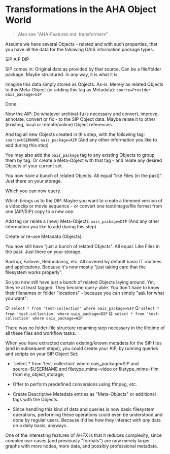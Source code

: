 # Transformations in the AHA Object World

> Also see "AHA-Features.md: transformers"

Assume we have several Objects - related and with such properties, that you have all the data for the following OAIS information package types:

  SIP
  AIP
  DIP

SIP comes in: Original data as provided by that source. Can be a file/folder package. Maybe structured.
In any way, it is what it is.

Imagine this data simply stored as Objects. As-is.
Merely as related Objects to this Meta-Object (or adding this tag as Metadata):
`source=Provider`
`oais_package=SIP`



Done.

Now the AIP:
Do whatever archival-fu is necessary and convert, improve, annotate, convert or fix - 
to the SIP Object data. Maybe relate it to other (existing, local or remote/online) Object references.

And tag all new Objects created in this step, with the following tag:
`source=USERNAME`
`oais_package=AIP`
(And any other information you like to add during this step)

You may also add the `oais_package` tag to any existing Objects to group them by tag.
Or create a Meta-Object with that tag - and relate any desired Objects of your current set.


You now have a bunch of related Objects.
All equal "like Files (in the past)".
Just there on your storage.


Which you can now query.


Which brings us to the DIP:
Maybe you want to create a trimmed version of a videoclip or movie sequence -
or convert one text/image/file format from one (AIP/SIP) copy to a new one.

Add tag (or relate a (new) Meta-Object):
`oais_package=DIP`
(And any other information you like to add during this step)

Create or re-use Metadata (Objects).


You now still have "just a bunch of related Objects".
All equal. Like Files in the past.
Just there on your storage.

Backup, Failover, Redundancy, etc:
All covered by default basic IT routines and applications.
Because it's now mostly "just taking care that the filesystem works properly".



So you now still have just a bunch of related Objects laying around.
Yet, they're at least tagged.
They become query-able. You don't have to know their filenames or folder
"locations" - because you can simply "ask for what you want":

Q: `select * from 'test-collection' where oais_package=SIP`
Q: `select * from 'test-collection' where oais_package=DIP`
Q: `select * from 'test-collection' where oais_package=AIP`


There was no folder-file structure renaming step necessary in the lifetime of
all these files and workflow tasks.

When you have extracted certain existing/known metadata for the SIP files (and
in subsequent steps), you could create your AIP, by running queries and scripts
on your SIP Object Set:

  * `select * from 'test-collection' where oais_package=SIP and source=$USERNAME
    and filetype_mime=video or filetype_mime=film from my_object_storage;

  * Offer to perform predefined conversions using ffmpeg, etc.

  * Create Descriptive Metadata entries as "Meta-Objects" or additional tags
    with the Objects.

  * Since handling this kind of data and queries is now basic filesystem
    operations, performing these operations could even be understood and done by
regular users. Because it'd be how they interact with *any* data on a daily
basis, anyways.

One of the interesting features of AHFX is that it reduces complexity, since
complex use-cases (and previously "formats") are now merely larger graphs with
more nodes, more data, and possibly professional metadata.

